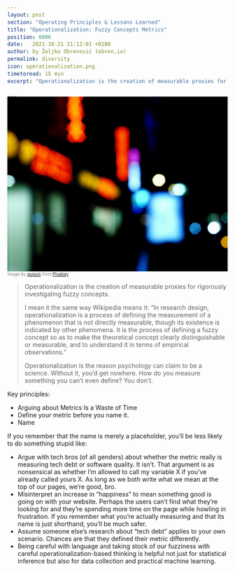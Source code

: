 ```yaml
---
layout: post
section: "Operating Principles & Lessons Learned"
title: "Operationalization: Fuzzy Concepts Metrics"
position: 6006
date:   2021-10-21 21:12:01 +0100
author: by Željko Obrenović (obren.io)
permalink: diversity
icon: operationalization.png
timetoread: 15 min
excerpt: "Operationalization is the creation of measurable proxies for rigorously investigating fuzzy concepts."

---
```

<img style="margin-top: -20px; width: 100%; height: 400px; object-fit: cover" 
     src="assets/images/arch/city-603262_1920.jpg">
<div style="font-size: 70%; margin-top: -16px; color: grey; margin-bottom: 12px">
Image by <a href="https://pixabay.com/users/guguis-709989/?utm_source=link-attribution&amp;utm_medium=referral&amp;utm_campaign=image&amp;utm_content=603262">guguis</a> from <a href="https://pixabay.com//?utm_source=link-attribution&amp;utm_medium=referral&amp;utm_campaign=image&amp;utm_content=603262">Pixabay</a>
</div>



> Operationalization is the creation of measurable proxies for rigorously investigating fuzzy concepts.
>
> I mean it the same way Wikipedia means it: “In research design, operationalization is a process of defining the measurement of a phenomenon that is not directly measurable, though its existence is indicated by other phenomena. It is the process of defining a fuzzy concept so as to make the theoretical concept clearly distinguishable or measurable, and to understand it in terms of empirical observations.”
>
> Operationalization is the reason psychology can claim to be a science. Without it, you’d get nowhere. How do you measure something you can’t even define? You don’t.

Key principles:
* Arguing about Metrics Is a Waste of Time
* Define your metric before you name it.
* Name

If you remember that the name is merely a placeholder, you’ll be less likely to do something stupid like:

* Argue with tech bros (of all genders) about whether the metric really is measuring tech debt or software quality. It isn’t. That argument is as nonsensical as whether I’m allowed to call my variable X if you’ve already called yours X. As long as we both write what we mean at the top of our pages, we’re good, bro.
* Misinterpret an increase in “happiness” to mean something good is going on with your website. Perhaps the users can’t find what they’re looking for and they’re spending more time on the page while howling in frustration. If you remember what you’re actually measuring and that its name is just shorthand, you’ll be much safer.
* Assume someone else’s research about “tech debt” applies to your own scenario. Chances are that they defined their metric differently.
* Being careful with language and taking stock of our fuzziness with careful operationalization-based thinking is helpful not just for statistical inference but also for data collection and practical machine learning.
